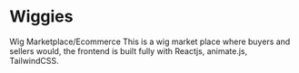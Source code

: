 # Wiggies
Wig Marketplace/Ecommerce
This is a wig market place where buyers and sellers would, the frontend is built fully with Reactjs, animate.js, TailwindCSS.
